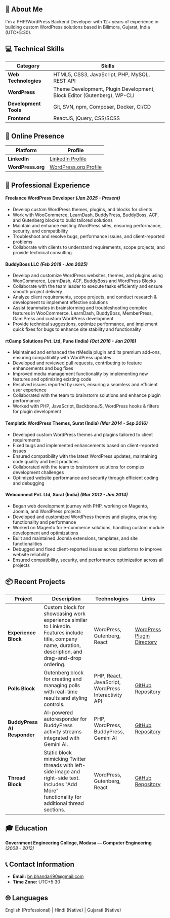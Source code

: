 ## 🚀 About Me

I'm a PHP/WordPress Backend Developer with 12+ years of experience in building custom WordPress solutions based in Bilimora, Gujarat, India (UTC+5:30).

## 💻 Technical Skills

| Category | Skills |
|----------|--------|
| **Web Technologies** | HTML5, CSS3, JavaScript, PHP, MySQL, REST API |
| **WordPress** | Theme Development, Plugin Development, Block Editor (Gutenberg), WP-CLI |
| **Development Tools** | Git, SVN, npm, Composer, Docker, CI/CD |
| **Frontend** | ReactJS, jQuery, CSS/SCSS |

## 📱 Online Presence

| Platform | Profile |
|----------|---------|
| **LinkedIn** | [LinkedIn Profile](https://linkedin.com/in/yourprofile) |
| **WordPress.org** | [WordPress.org Profile](https://profiles.wordpress.org/yourprofile) |

## 💼 Professional Experience

#### **Freelance WordPress Developer** *(Jan 2025 - Present)*
- Develop custom WordPress themes, plugins, and blocks for clients
- Work with WooCommerce, LearnDash, BuddyPress, BuddyBoss, ACF, and Gutenberg blocks to build tailored solutions
- Maintain and enhance existing WordPress sites, ensuring performance, security, and compatibility
- Troubleshoot and resolve bugs, performance issues, and client-reported problems
- Collaborate with clients to understand requirements, scope projects, and provide technical consulting

#### **BuddyBoss LLC** *(Feb 2018 - Jan 2025)*
- Develop and customize WordPress websites, themes, and plugins using WooCommerce, LearnDash, ACF, BuddyBoss and WordPress Blocks
- Collaborate with the team leader to execute tasks efficiently and ensure smooth project delivery
- Analyze client requirements, scope projects, and conduct research & development to implement effective solutions
- Assist teammates in brainstorming and troubleshooting complex features in WooCommerce, LearnDash, BuddyBoss, MemberPress, GamiPress and custom WordPress development
- Provide technical suggestions, optimize performance, and implement quick fixes for bugs to enhance site stability and functionality

#### **rtCamp Solutions Pvt. Ltd, Pune (India)** *(Oct 2016 - Jan 2018)*
- Maintained and enhanced the rtMedia plugin and its premium add-ons, ensuring compatibility with WordPress updates
- Developed and reviewed pull requests, contributing to feature enhancements and bug fixes
- Improved media management functionality by implementing new features and optimizing existing code
- Resolved issues reported by users, ensuring a seamless and efficient user experience
- Collaborated with the team to brainstorm solutions and enhance plugin performance
- Worked with PHP, JavaScript, BackboneJS, WordPress hooks & filters for plugin development

#### **Templatic WordPress Themes, Surat (India)** *(Mar 2014 - Sep 2016)*
- Developed custom WordPress themes and plugins tailored to client requirements
- Fixed bugs and implemented enhancements based on client-reported issues
- Ensured compatibility with the latest WordPress updates, maintaining code quality and best practices
- Collaborated with the team to brainstorm solutions for complex development challenges
- Optimized website performance and security through efficient coding and debugging

#### **Webconnect Pvt. Ltd, Surat (India)** *(Mar 2012 - Jan 2014)*
- Began web development journey with PHP, working on Magento, Joomla, and WordPress projects
- Developed and customized WordPress themes and plugins, ensuring functionality and performance
- Worked on Magento for e-commerce solutions, handling custom module development and optimizations
- Built and maintained Joomla extensions, templates, and site functionalities
- Debugged and fixed client-reported issues across platforms to improve website reliability
- Ensured compatibility, security, and performance optimization across all projects

## 📦 Recent Projects

| Project | Description | Technologies | Links |
|---------|-------------|--------------|-------|
| **Experience Block** | Custom block for showcasing work experience similar to LinkedIn. Features include title, company name, duration, description, and drag-and-drop ordering. | WordPress, Gutenberg, React | [WordPress Plugin Directory](https://wordpress.org/plugins/experience-block/) |
| **Polls Block** | Gutenberg block for creating and managing polls with real-time results and styling controls. | PHP, React, JavaScript, WordPress Interactivity API | [GitHub Repository](https://github.com/BhargavBhandari90/polls-block) |
| **BuddyPress AI Responder** | AI-powered autoresponder for BuddyPress activity streams integrated with Gemini AI. | PHP, WordPress, BuddyPress, Gemini AI | [GitHub Repository](https://github.com/BhargavBhandari90/bp-ai-responder) |
| **Thread Block** | Static block mimicking Twitter threads with left-side image and right-side text. Includes "Add More" functionality for additional thread sections. | WordPress, Gutenberg, React | [GitHub Repository](https://github.com/BhargavBhandari90/thread-block) |

## 🎓 Education

**Government Engineering College, Modasa — Computer Engineering** *(2008 - 2012)*

## 📞 Contact Information

- **Email:** [bn.bhandari90@gmail.com](mailto:bn.bhandari90@gmail.com)
- **Time Zone:** UTC+5:30

## 🌐 Languages

English (Professional) | Hindi (Native) | Gujarati (Native)



